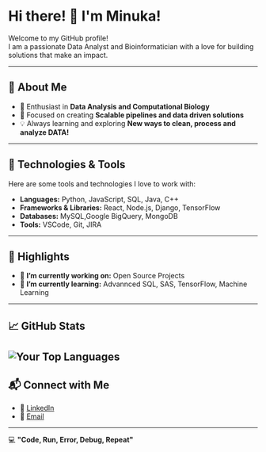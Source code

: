 # Hi there! 👋 I'm Minuka! 

Welcome to my GitHub profile!  
I am a passionate Data Analyst and Bioinformatician with a love for building solutions that make an impact.  

---
## 🚀 About Me  

- 🌟 Enthusiast in **Data Analysis and Computational Biology**  
- 🎯 Focused on creating **Scalable pipelines and data driven solutions**  
- 💡  Always learning and exploring **New ways to clean, process and analyze DATA!**

---
## 🔧 Technologies & Tools  

Here are some tools and technologies I love to work with:  

- **Languages:** Python, JavaScript, SQL, Java, C++
- **Frameworks & Libraries:** React, Node.js, Django, TensorFlow
- **Databases:** MySQL,Google BigQuery, MongoDB 
- **Tools:** VSCode, Git, JIRA
---
## 🌟 Highlights  
- 🔭 **I’m currently working on:** Open Source Projects  
- 🌱 **I’m currently learning:** Advannced SQL, SAS, TensorFlow, Machine Learning  
---
## 📈 GitHub Stats  
<!-- ![Your GitHub Stats](https://github-readme-stats.vercel.app/api?username=minuka819&show_icons=true&theme=radical) --> 
![Your Top Languages](https://github-readme-stats.vercel.app/api/top-langs/?username=minuka819&layout=compact&theme=radical)  
---
## 📬 Connect with Me    
- 💼 [LinkedIn](https://www.linkedin.com/in/minukahp/)  
- 📧 [Email](minukahp@gmail.com)  
<!--- 🐦 [Twitter](https://twitter.com/yourprofile)
- 🌐 [Your Personal Website/Portfolio](https://your-website.com) -->   
---
💻 **"Code, Run, Error, Debug, Repeat"**  
<!---
minuka819/minuka819 is a ✨ special ✨ repository because its `README.md` (this file) appears on your GitHub profile.
You can click the Preview link to take a look at your changes.
--->
